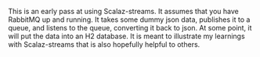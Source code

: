 This is an early pass at using Scalaz-streams.  It assumes that you have RabbitMQ up and running.  It takes some dummy json data, publishes it to a queue, and listens to the queue, converting it back to json.  At some point, it will put the data into an H2 database.  It is meant to illustrate my learnings with Scalaz-streams that is also hopefully helpful to others. 